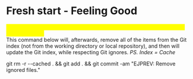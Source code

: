 # Fresh start - Feeling Good

<mark style="color:yellow;">As soon as you have a fresh install, export the active configuration to the YML files \[WIP]</mark>\
This command below will, afterwards, remove all of the items from the Git index (not from the working directory or local repository), and then will update the Git index, while respecting Git ignores. _PS. Index = Cache_

git rm -r --cached . && git add . && git commit -am "EJPREV: Remove ignored files."
